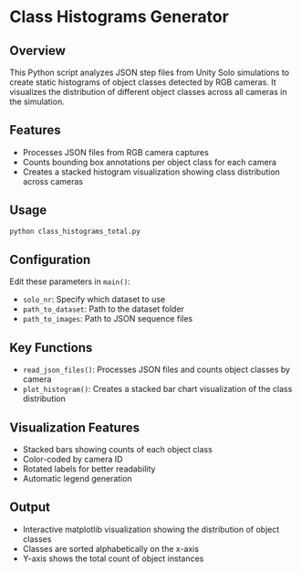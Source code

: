 # Class Histograms Generator

## Overview
This Python script analyzes JSON step files from Unity Solo simulations to create static histograms of object classes detected by RGB cameras. It visualizes the distribution of different object classes across all cameras in the simulation.

## Features
- Processes JSON files from RGB camera captures
- Counts bounding box annotations per object class for each camera
- Creates a stacked histogram visualization showing class distribution across cameras

## Usage

```python
python class_histograms_total.py
```

## Configuration
Edit these parameters in `main()`:
- `solo_nr`: Specify which dataset to use
- `path_to_dataset`: Path to the dataset folder
- `path_to_images`: Path to JSON sequence files

## Key Functions
- `read_json_files()`: Processes JSON files and counts object classes by camera
- `plot_histogram()`: Creates a stacked bar chart visualization of the class distribution

## Visualization Features
- Stacked bars showing counts of each object class
- Color-coded by camera ID
- Rotated labels for better readability
- Automatic legend generation

## Output
- Interactive matplotlib visualization showing the distribution of object classes
- Classes are sorted alphabetically on the x-axis
- Y-axis shows the total count of object instances
